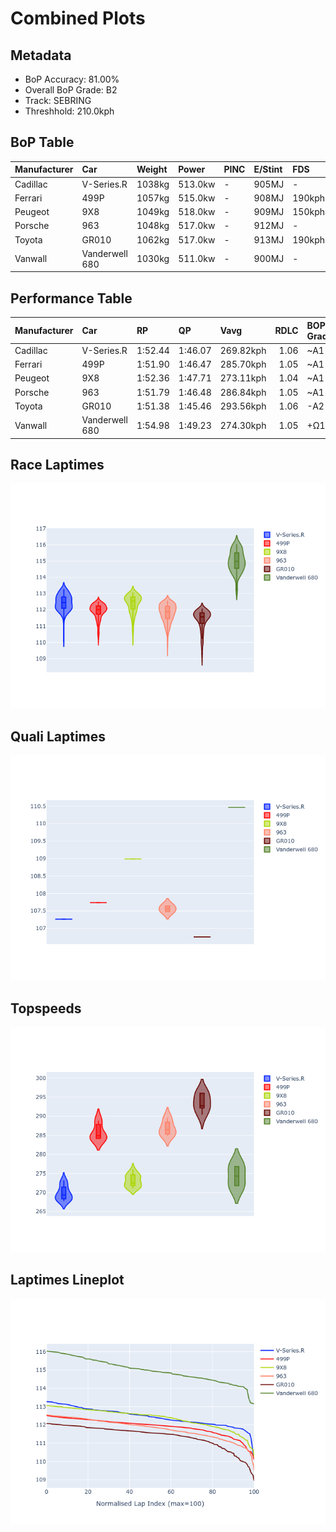 # Combined Plots

## Metadata

- BoP Accuracy: 81.00%
- Overall BoP Grade: B2
- Track: SEBRING
- Threshhold: 210.0kph

## BoP Table
| Manufacturer   | Car            | Weight   | Power   | PINC   | E/Stint   | FDS    | RDP    | QDP    | TDP    |
|:---------------|:---------------|:---------|:--------|:-------|:----------|:-------|:-------|:-------|:-------|
| Cadillac       | V-Series.R     | 1038kg   | 513.0kw | -      | 905MJ     | -      | 60.57% | 33.33% | 10.98% |
| Ferrari        | 499P           | 1057kg   | 515.0kw | -      | 908MJ     | 190kph | 57.14% | 33.33% | 1.36%  |
| Peugeot        | 9X8            | 1049kg   | 518.0kw | -      | 909MJ     | 150kph | 58.70% | 25.00% | 7.66%  |
| Porsche        | 963            | 1048kg   | 517.0kw | -      | 912MJ     | -      | 55.60% | 40.00% | 0.77%  |
| Toyota         | GR010          | 1062kg   | 517.0kw | -      | 913MJ     | 190kph | 49.40% | 25.00% | 0.99%  |
| Vanwall        | Vanderwell 680 | 1030kg   | 511.0kw | -      | 900MJ     | -      | 55.76% | 50.00% | 1.74%  |

## Performance Table
| Manufacturer   | Car            | RP      | QP      | Vavg      |   RDLC | BOP-Grade   | Match   |
|:---------------|:---------------|:--------|:--------|:----------|-------:|:------------|:--------|
| Cadillac       | V-Series.R     | 1:52.44 | 1:46.07 | 269.82kph |   1.06 | ~A1         | 95.97%  |
| Ferrari        | 499P           | 1:51.90 | 1:46.47 | 285.70kph |   1.05 | ~A1         | 99.30%  |
| Peugeot        | 9X8            | 1:52.36 | 1:47.71 | 273.11kph |   1.04 | ~A1         | 99.66%  |
| Porsche        | 963            | 1:51.79 | 1:46.48 | 286.84kph |   1.05 | ~A1         | 98.37%  |
| Toyota         | GR010          | 1:51.38 | 1:45.46 | 293.56kph |   1.06 | -A2         | 90.24%  |
| Vanwall        | Vanderwell 680 | 1:54.98 | 1:49.23 | 274.30kph |   1.05 | +Ω1         | 2.48%   |

## Race Laptimes
![Race Laptimes](images/race_violin.png)

## Quali Laptimes
![Quali Laptimes](images/quali_violin.png)

## Topspeeds
![Topspeeds](images/topspeed_violin.png)

## Laptimes Lineplot
![Laptimes Lineplot](images/laptime_line.png)

